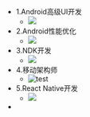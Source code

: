 - 1.Android高级UI开发
	- ![](https://photo.fishyer.com/img/202204271951540.png)
- 2.Android性能优化
	- ![](https://photo.fishyer.com/img/202204271952058.png)
- 3.NDK开发
	- ![](https://photo.fishyer.com/img/202204271954661.png)
- 4.移动架构师
	- ![test](https://photo.fishyer.com/img/202204271953763.png)
- 5.React Native开发
	- ![](https://photo.fishyer.com/img/202204271954726.png)
-